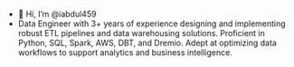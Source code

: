 - 👋 Hi, I’m @iabdul459
- Data Engineer with 3+ years of experience designing and implementing robust ETL pipelines and data warehousing solutions. Proficient in Python, SQL, Spark, AWS, DBT, and Dremio. Adept at optimizing data workflows to support analytics and business intelligence.

<!---
iabdul459/iabdul459 is a ✨ special ✨ repository because its `README.md` (this file) appears on your GitHub profile.
You can click the Preview link to take a look at your changes.
--->
